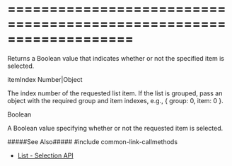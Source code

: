 ===================================================================
===================================================================

<!--shortDescription-->
Returns a Boolean value that indicates whether or not the specified item is selected.
<!--/shortDescription-->

<!--paramName1-->itemIndex<!--/paramName1-->
<!--paramType1-->Number|Object<!--/paramType1-->
<!--paramDescription1-->
The index number of the requested list item. If the list is grouped, pass an object with the required group and item indexes, e.g., { group: 0, item: 0 }.
<!--/paramDescription1-->

<!--returnType-->Boolean<!--/returnType-->
<!--returnDescription-->
A Boolean value specifying whether or not the requested item is selected.
<!--/returnDescription-->

<!--fullDescription-->
#####See Also#####
#include common-link-callmethods
- [List - Selection API](/Documentation/Guide/Widgets/List/Selection/#API)
<!--/fullDescription-->